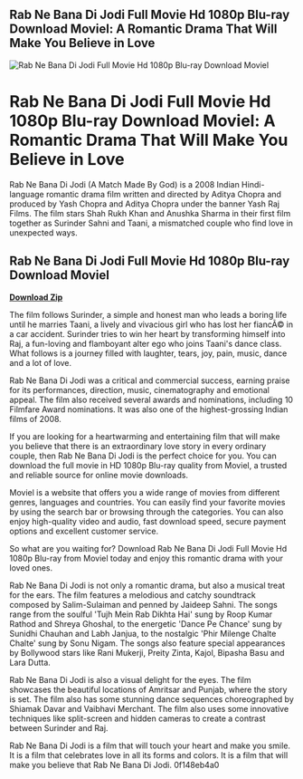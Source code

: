 ## Rab Ne Bana Di Jodi Full Movie Hd 1080p Blu-ray Download Moviel: A Romantic Drama That Will Make You Believe in Love

 
![Rab Ne Bana Di Jodi Full Movie Hd 1080p Blu-ray Download Moviel](https://pic.bstarstatic.com/ugc/d70c343bd3c38d680a54522775b09265.jpg@1200w_630h_1e_1c_1f.webp)

 
# Rab Ne Bana Di Jodi Full Movie Hd 1080p Blu-ray Download Moviel: A Romantic Drama That Will Make You Believe in Love
  
Rab Ne Bana Di Jodi (A Match Made By God) is a 2008 Indian Hindi-language romantic drama film written and directed by Aditya Chopra and produced by Yash Chopra and Aditya Chopra under the banner Yash Raj Films. The film stars Shah Rukh Khan and Anushka Sharma in their first film together as Surinder Sahni and Taani, a mismatched couple who find love in unexpected ways.
 
## Rab Ne Bana Di Jodi Full Movie Hd 1080p Blu-ray Download Moviel


[**Download Zip**](https://www.google.com/url?q=https%3A%2F%2Furlgoal.com%2F2tKmXB&sa=D&sntz=1&usg=AOvVaw2pU-9YA4wkx2PIAWBAN4pA)

  
The film follows Surinder, a simple and honest man who leads a boring life until he marries Taani, a lively and vivacious girl who has lost her fiancÃ© in a car accident. Surinder tries to win her heart by transforming himself into Raj, a fun-loving and flamboyant alter ego who joins Taani's dance class. What follows is a journey filled with laughter, tears, joy, pain, music, dance and a lot of love.
  
Rab Ne Bana Di Jodi was a critical and commercial success, earning praise for its performances, direction, music, cinematography and emotional appeal. The film also received several awards and nominations, including 10 Filmfare Award nominations. It was also one of the highest-grossing Indian films of 2008.
  
If you are looking for a heartwarming and entertaining film that will make you believe that there is an extraordinary love story in every ordinary couple, then Rab Ne Bana Di Jodi is the perfect choice for you. You can download the full movie in HD 1080p Blu-ray quality from Moviel, a trusted and reliable source for online movie downloads.
  
Moviel is a website that offers you a wide range of movies from different genres, languages and countries. You can easily find your favorite movies by using the search bar or browsing through the categories. You can also enjoy high-quality video and audio, fast download speed, secure payment options and excellent customer service.
  
So what are you waiting for? Download Rab Ne Bana Di Jodi Full Movie Hd 1080p Blu-ray from Moviel today and enjoy this romantic drama with your loved ones.
  
Rab Ne Bana Di Jodi is not only a romantic drama, but also a musical treat for the ears. The film features a melodious and catchy soundtrack composed by Salim-Sulaiman and penned by Jaideep Sahni. The songs range from the soulful 'Tujh Mein Rab Dikhta Hai' sung by Roop Kumar Rathod and Shreya Ghoshal, to the energetic 'Dance Pe Chance' sung by Sunidhi Chauhan and Labh Janjua, to the nostalgic 'Phir Milenge Chalte Chalte' sung by Sonu Nigam. The songs also feature special appearances by Bollywood stars like Rani Mukerji, Preity Zinta, Kajol, Bipasha Basu and Lara Dutta.
  
Rab Ne Bana Di Jodi is also a visual delight for the eyes. The film showcases the beautiful locations of Amritsar and Punjab, where the story is set. The film also has some stunning dance sequences choreographed by Shiamak Davar and Vaibhavi Merchant. The film also uses some innovative techniques like split-screen and hidden cameras to create a contrast between Surinder and Raj.
  
Rab Ne Bana Di Jodi is a film that will touch your heart and make you smile. It is a film that celebrates love in all its forms and colors. It is a film that will make you believe that Rab Ne Bana Di Jodi.
 0f148eb4a0
